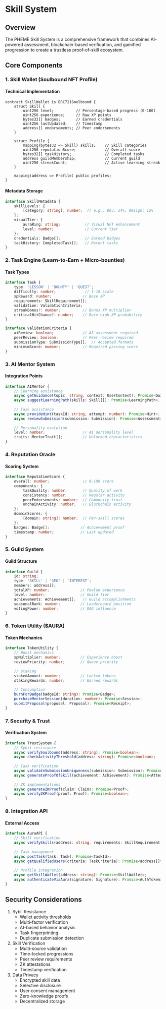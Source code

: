 # Skill System

## Overview

The PHEME Skill System is a comprehensive framework that combines AI-powered assessment, blockchain-based verification, and gamified progression to create a trustless proof-of-skill ecosystem.

## Core Components

### 1. Skill Wallet (Soulbound NFT Profile)

#### Technical Implementation

```solidity
contract SkillWallet is ERC721Soulbound {
    struct Skill {
        uint256 level;          // Percentage-based progress (0-100)
        uint256 experience;     // Raw XP points
        bytes32[] badges;       // Earned credentials
        uint256 lastUpdated;    // Timestamp
        address[] endorsements; // Peer endorsements
    }
    
    struct Profile {
        mapping(bytes32 => Skill) skills;    // Skill categories
        uint256 reputationScore;             // Overall score
        bytes32[] taskHistory;               // Completed tasks
        address guildMembership;             // Current guild
        uint256 streakCount;                 // Active learning streak
    }
    
    mapping(address => Profile) public profiles;
}
```

#### Metadata Storage

```typescript
interface SkillMetadata {
    skillLevels: {
        [category: string]: number;  // e.g., Dev: 34%, Design: 12%
    };
    visualTier: {
        auraRing: string;           // Visual NFT enhancement
        level: number;              // Current tier
    };
    credentials: Badge[];           // Earned badges
    taskHistory: CompletedTask[];   // Recent tasks
}
```

### 2. Task Engine (Learn-to-Earn + Micro-bounties)

#### Task Types

```typescript
interface Task {
    type: 'LESSON' | 'BOUNTY' | 'QUEST';
    difficulty: number;             // 1-10 scale
    xpReward: number;              // Base XP
    requirements: SkillRequirement[];
    validation: ValidationCriteria;
    streakBonus?: number;          // Bonus XP multiplier
    criticalHitChance?: number;    // Rare high-XP probability
}

interface ValidationCriteria {
    aiReview: boolean;             // AI assessment required
    peerReview: boolean;           // Peer review required
    submissionType: SubmissionType[];  // Accepted formats
    minimumScore: number;          // Required passing score
}
```

### 3. AI Mentor System

#### Integration Points

```typescript
interface AIMentor {
    // Learning assistance
    async getGuidance(topic: string, context: UserContext): Promise<Guidance>;
    async suggestLearningPath(skills: Skill[]): Promise<LearningPath>;
    
    // Task assistance
    async provideHint(taskId: string, attempt: number): Promise<Hint>;
    async reviewSubmission(submission: Submission): Promise<Assessment>;
    
    // Personality evolution
    level: number;                 // AI personality level
    traits: MentorTrait[];         // Unlocked characteristics
}
```

### 4. Reputation Oracle

#### Scoring System

```typescript
interface ReputationScore {
    overall: number;               // 0-100 score
    components: {
        taskQuality: number;       // Quality of work
        consistency: number;       // Regular activity
        peerEndorsements: number;  // Community trust
        onchainActivity: number;   // Blockchain activity
    };
    domainScores: {
        [domain: string]: number;  // Per-skill scores
    };
    badges: Badge[];              // Achievement proof
    timestamp: number;            // Last updated
}
```

### 5. Guild System

#### Guild Structure

```typescript
interface Guild {
    id: string;
    type: 'SKILL' | 'GEO' | 'INTEREST';
    members: address[];
    totalXP: number;              // Pooled experience
    level: number;                // Guild tier
    achievements: Achievement[];   // Guild accomplishments
    seasonalRank: number;         // Leaderboard position
    votingPower: number;          // DAO influence
}
```

### 6. Token Utility ($AURA)

#### Token Mechanics

```typescript
interface TokenUtility {
    // Boost mechanics
    xpMultiplier: number;         // Experience boost
    reviewPriority: number;       // Queue priority
    
    // Staking
    stakedAmount: number;         // Locked tokens
    stakingRewards: number;       // Earned rewards
    
    // Consumption
    burnForBadge(badgeId: string): Promise<Badge>;
    purchaseMentorSession(duration: number): Promise<Session>;
    submitProposal(proposal: Proposal): Promise<Receipt>;
}
```

### 7. Security & Trust

#### Verification System

```typescript
interface TrustSystem {
    // Sybil resistance
    async verifySoulbound(address: string): Promise<boolean>;
    async checkActivityThreshold(address: string): Promise<boolean>;
    
    // Task verification
    async validateSubmissionUniqueness(submission: Submission): Promise<boolean>;
    async generateProofOfSkill(achievement: Achievement): Promise<Attestation>;
    
    // ZK implementations
    async generateZKProof(claim: Claim): Promise<Proof>;
    async verifyZKProof(proof: Proof): Promise<boolean>;
}
```

### 8. Integration API

#### External Access

```typescript
interface AuraAPI {
    // Skill verification
    async verifySkills(address: string, requirements: SkillRequirement[]): Promise<boolean>;
    
    // Task management
    async postTask(task: Task): Promise<TaskId>;
    async getQualifiedUsers(criteria: TaskCriteria): Promise<address[]>;
    
    // Profile integration
    async getSkillWallet(address: string): Promise<SkillWallet>;
    async authenticateViaAura(signature: Signature): Promise<AuthToken>;
}
```

## Security Considerations

1. Sybil Resistance
   * Wallet activity thresholds
   * Multi-factor verification
   * AI-based behavior analysis
   * Task fingerprinting
   * Duplicate submission detection
2. Skill Verification
   * Multi-source validation
   * Time-locked progressions
   * Peer review requirements
   * ZK attestations
   * Timestamp verification
3. Data Privacy
   * Encrypted skill data
   * Selective disclosure
   * User consent management
   * Zero-knowledge proofs
   * Decentralized storage
